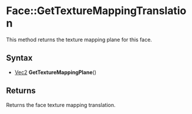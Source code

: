 # Face::GetTextureMappingTranslation

This method returns the texture mapping plane for this face.

## Syntax 

- [Vec2](Vec2.md) **GetTextureMappingPlane**()

## Returns

Returns the face texture mapping translation.
